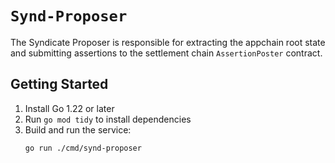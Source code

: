 # `Synd-Proposer`

The Syndicate Proposer is responsible for extracting the appchain root state and submitting assertions to the settlement chain `AssertionPoster` contract.

## Getting Started

1. Install Go 1.22 or later
2. Run `go mod tidy` to install dependencies
3. Build and run the service:
   ```sh
   go run ./cmd/synd-proposer
   ```
